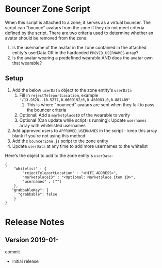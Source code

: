 # Bouncer Zone Script
When this script is attached to a zone, it serves as a virtual bouncer. The script can "bounce" avatars from the zone if they do not meet criteria defined by the script. There are two criteria used to determine whether an avatar should be removed from the zone:
1. Is the username of the avatar in the zone contained in the attached entity's userData OR in the hardcoded `PROVED_USERNAMES` array?
2. Is the avatar wearing a predefined wearable AND does the avatar own that wearable?

## Setup
1. Add the below `userData` object to the zone entity's `userData`
    1. Fill in `rejectTeleportLocation`, example `"/13.9828,-10.5277,0.0609192/0,0.460983,0,0.887409"`
        1. This is where "bounced" avatars are sent when they fail to pass the bouncer criteria
    2. Optional: Add a `marketplaceID` of the wearable to verify
    3. Optional (Can update while script is running): Update `usernames` array with whitelisted usernames
2. Add approved users to `APPROVED_USERNAMES` in the script - keep this array blank if you're not using this method
3. Add the `bouncerZone.js` script to the zone entity
4. Update `userData` at any time to add more usernames to the whitelist

Here's the object to add to the zone entity's `userData`:
```
{
    "whitelist" : {
        "rejectTeleportLocation" : "<HIFI ADDRESS>",
        "marketplaceID" : "<Optional: Marketplace Item ID>",
        "usernames" : [""]
    },
   "grabbableKey": {
      "grabbable": false
    }
}
```

# Release Notes
## Version 2019-01-
commit 
- Initial release